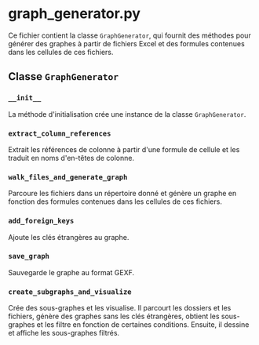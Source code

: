 # graph_generator.py

Ce fichier contient la classe `GraphGenerator`, qui fournit des méthodes pour générer des graphes à partir de fichiers Excel et des formules contenues dans les cellules de ces fichiers.

## Classe `GraphGenerator`

### `__init__`

La méthode d'initialisation crée une instance de la classe `GraphGenerator`.

### `extract_column_references`

Extrait les références de colonne à partir d'une formule de cellule et les traduit en noms d'en-têtes de colonne.

### `walk_files_and_generate_graph`

Parcoure les fichiers dans un répertoire donné et génère un graphe en fonction des formules contenues dans les cellules de ces fichiers.

### `add_foreign_keys`

Ajoute les clés étrangères au graphe.

### `save_graph`

Sauvegarde le graphe au format GEXF.

### `create_subgraphs_and_visualize`

Crée des sous-graphes et les visualise. Il parcourt les dossiers et les fichiers, génère des graphes sans les clés étrangères, obtient les sous-graphes et les filtre en fonction de certaines conditions. Ensuite, il dessine et affiche les sous-graphes filtrés.
